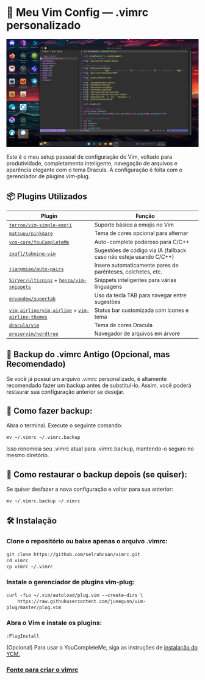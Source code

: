 # 🧠 Meu Vim Config — .vimrc personalizado

![ScreenShot](imgs/01.png)

Este é o meu setup pessoal de configuração do Vim, voltado para produtividade, completamento inteligente, navegação de arquivos e aparência elegante com o tema Dracula. A configuração é feita com o gerenciador de plugins vim-plug.

## 📦 Plugins Utilizados
| Plugin                                                                                                                                              | Função                                                             |
| --------------------------------------------------------------------------------------------------------------------------------------------------- | ------------------------------------------------------------------ |
| [`terroo/vim-simple-emoji`](https://github.com/terroo/vim-simple-emoji)                                                                             | Suporte básico a emojis no Vim                                     |
| [`matsuuu/pinkmare`](https://github.com/matsuuu/pinkmare)                                                                                           | Tema de cores opcional para alternar                               |
| [`ycm-core/YouCompleteMe`](https://github.com/ycm-core/YouCompleteMe)                                                                               | Auto-complete poderoso para C/C++                                  |
| [`zxqfl/tabnine-vim`](https://github.com/zxqfl/tabnine-vim)                                                                                         | Sugestões de código via IA (fallback caso não esteja usando C/C++) |
| [`jiangmiao/auto-pairs`](https://github.com/jiangmiao/auto-pairs)                                                                                   | Insere automaticamente pares de parênteses, colchetes, etc.        |
| [`SirVer/ultisnips`](https://github.com/SirVer/ultisnips) + [`honza/vim-snippets`](https://github.com/honza/vim-snippets)                           | Snippets inteligentes para várias linguagens                       |
| [`ervandew/supertab`](https://github.com/ervandew/supertab)                                                                                         | Uso da tecla TAB para navegar entre sugestões                      |
| [`vim-airline/vim-airline`](https://github.com/vim-airline/vim-airline) + [`vim-airline-themes`](https://github.com/vim-airline/vim-airline-themes) | Status bar customizada com ícones e tema                           |
| [`dracula/vim`](https://github.com/dracula/vim)                                                                                                     | Tema de cores Dracula                                              |
| [`preservim/nerdtree`](https://github.com/preservim/nerdtree)                                                                                       | Navegador de arquivos em árvore                                    |


## 🧾 Backup do .vimrc Antigo (Opcional, mas Recomendado)

Se você já possui um arquivo .vimrc personalizado, é altamente recomendado fazer um backup antes de substituí-lo. Assim, você poderá restaurar sua configuração anterior se desejar.

## 🔁 Como fazer backup:
Abra o terminal.
Execute o seguinte comando:

    mv ~/.vimrc ~/.vimrc.backup

Isso renomeia seu .vimrc atual para .vimrc.backup, mantendo-o seguro no mesmo diretório.

    
## 🔄 Como restaurar o backup depois (se quiser):

Se quiser desfazer a nova configuração e voltar para sua anterior:

    mv ~/.vimrc.backup ~/.vimrc

## 🛠️ Instalação

### Clone o repositório ou baixe apenas o arquivo .vimrc:

    git clone https://github.com/selrahcsan/vimrc.git
    cd vimrc
    cp vimrc ~/.vimrc

### Instale o gerenciador de plugins vim-plug:

    curl -fLo ~/.vim/autoload/plug.vim --create-dirs \
        https://raw.githubusercontent.com/junegunn/vim-plug/master/plug.vim

### Abra o Vim e instale os plugins:

    :PlugInstall

(Opcional) Para usar o YouCompleteMe, siga as instruções de [instalação do YCM.](https://github.com/ycm-core/YouCompleteMe#installation)

### [Fonte para criar o vimrc](https://terminalroot.com.br/2021/04/como-configurar-seu-vim-para-c-cpp.html)

